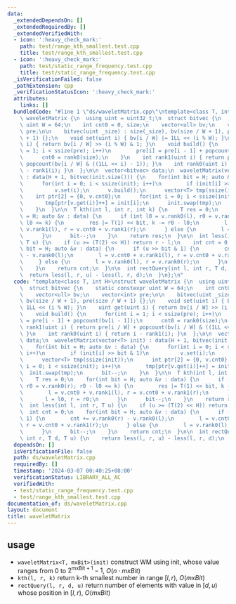 ```yaml
---
data:
  _extendedDependsOn: []
  _extendedRequiredBy: []
  _extendedVerifiedWith:
  - icon: ':heavy_check_mark:'
    path: test/range_kth_smallest.test.cpp
    title: test/range_kth_smallest.test.cpp
  - icon: ':heavy_check_mark:'
    path: test/static_range_frequency.test.cpp
    title: test/static_range_frequency.test.cpp
  _isVerificationFailed: false
  _pathExtension: cpp
  _verificationStatusIcon: ':heavy_check_mark:'
  attributes:
    links: []
  bundledCode: "#line 1 \"ds/waveletMatrix.cpp\"\ntemplate<class T, int H>\nstruct\
    \ waveletMatrix {\n  using uint = uint32_t;\n  struct bitvec {\n    static constexpr\
    \ uint W = 64;\n    int cnt0 = 0, size;\n    vector<ull> bv;\n    vector<int>\
    \ pre;\n\n    bitvec(uint _size) : size(_size), bv(size / W + 1), pre(size / W\
    \ + 1) {};\n    void set(uint i) { bv[i / W] |= 1LL << (i % W); }\n    uint get(uint\
    \ i) { return bv[i / W] >> (i % W) & 1; }\n    void build() {\n      for(int i\
    \ = 1; i < ssize(pre); i++)\n        pre[i] = pre[i - 1] + popcount(bv[i - 1]);\n\
    \      cnt0 = rank0(size);\n    }\n    int rank1(uint i) { return pre[i / W] +\
    \ popcount(bv[i / W] & ((1LL << i) - 1)); }\n    int rank0(uint i) { return i\
    \ - rank1(i); }\n  };\n\n  vector<bitvec> data;\n  waveletMatrix(vector<T> init)\
    \ : data(H + 1, bitvec(init.size())) {\n    for(int bit = H; auto &v : data) {\n\
    \      for(int i = 0; i < ssize(init); i++)\n        if (init[i] >> bit & 1)\n\
    \          v.set(i);\n      v.build();\n      vector<T> tmp(ssize(init));\n  \
    \    int ptr[2] = {0, v.cnt0};\n      for(int i = 0; i < ssize(init); i++)\n \
    \       tmp[ptr[v.get(i)]++] = init[i];\n      init.swap(tmp);\n      bit--;\n\
    \    }\n  }\n\n  T kth(int l, int r, int k) {\n    T res = 0;\n    for(int bit\
    \ = H; auto &v : data) {\n      if (int l0 = v.rank0(l), r0 = v.rank0(r); r0 -\
    \ l0 <= k) {\n        res |= T(1) << bit, k -= r0 - l0;\n        l = v.cnt0 +\
    \ v.rank1(l), r = v.cnt0 + v.rank1(r);\n      } else {\n        l = l0, r = r0;\n\
    \      }\n      bit--;\n    }\n    return res;\n  }\n\n  int less(int l, int r,\
    \ T u) {\n    if (u >= (T(2) << H)) return r - l;\n    int cnt = 0;\n    for(int\
    \ bit = H; auto &v : data) {\n      if (u >> bit & 1) {\n        cnt += v.rank0(r)\
    \ - v.rank0(l);\n        l = v.cnt0 + v.rank1(l), r = v.cnt0 + v.rank1(r);\n \
    \     } else {\n        l = v.rank0(l), r = v.rank0(r);\n      }\n      bit--;\n\
    \    }\n    return cnt;\n  }\n\n  int rectQuery(int l, int r, T d, T u) {\n  \
    \  return less(l, r, u) - less(l, r, d);\n  }\n};\n"
  code: "template<class T, int H>\nstruct waveletMatrix {\n  using uint = uint32_t;\n\
    \  struct bitvec {\n    static constexpr uint W = 64;\n    int cnt0 = 0, size;\n\
    \    vector<ull> bv;\n    vector<int> pre;\n\n    bitvec(uint _size) : size(_size),\
    \ bv(size / W + 1), pre(size / W + 1) {};\n    void set(uint i) { bv[i / W] |=\
    \ 1LL << (i % W); }\n    uint get(uint i) { return bv[i / W] >> (i % W) & 1; }\n\
    \    void build() {\n      for(int i = 1; i < ssize(pre); i++)\n        pre[i]\
    \ = pre[i - 1] + popcount(bv[i - 1]);\n      cnt0 = rank0(size);\n    }\n    int\
    \ rank1(uint i) { return pre[i / W] + popcount(bv[i / W] & ((1LL << i) - 1));\
    \ }\n    int rank0(uint i) { return i - rank1(i); }\n  };\n\n  vector<bitvec>\
    \ data;\n  waveletMatrix(vector<T> init) : data(H + 1, bitvec(init.size())) {\n\
    \    for(int bit = H; auto &v : data) {\n      for(int i = 0; i < ssize(init);\
    \ i++)\n        if (init[i] >> bit & 1)\n          v.set(i);\n      v.build();\n\
    \      vector<T> tmp(ssize(init));\n      int ptr[2] = {0, v.cnt0};\n      for(int\
    \ i = 0; i < ssize(init); i++)\n        tmp[ptr[v.get(i)]++] = init[i];\n    \
    \  init.swap(tmp);\n      bit--;\n    }\n  }\n\n  T kth(int l, int r, int k) {\n\
    \    T res = 0;\n    for(int bit = H; auto &v : data) {\n      if (int l0 = v.rank0(l),\
    \ r0 = v.rank0(r); r0 - l0 <= k) {\n        res |= T(1) << bit, k -= r0 - l0;\n\
    \        l = v.cnt0 + v.rank1(l), r = v.cnt0 + v.rank1(r);\n      } else {\n \
    \       l = l0, r = r0;\n      }\n      bit--;\n    }\n    return res;\n  }\n\n\
    \  int less(int l, int r, T u) {\n    if (u >= (T(2) << H)) return r - l;\n  \
    \  int cnt = 0;\n    for(int bit = H; auto &v : data) {\n      if (u >> bit &\
    \ 1) {\n        cnt += v.rank0(r) - v.rank0(l);\n        l = v.cnt0 + v.rank1(l),\
    \ r = v.cnt0 + v.rank1(r);\n      } else {\n        l = v.rank0(l), r = v.rank0(r);\n\
    \      }\n      bit--;\n    }\n    return cnt;\n  }\n\n  int rectQuery(int l,\
    \ int r, T d, T u) {\n    return less(l, r, u) - less(l, r, d);\n  }\n};\n"
  dependsOn: []
  isVerificationFile: false
  path: ds/waveletMatrix.cpp
  requiredBy: []
  timestamp: '2024-03-07 00:40:25+08:00'
  verificationStatus: LIBRARY_ALL_AC
  verifiedWith:
  - test/static_range_frequency.test.cpp
  - test/range_kth_smallest.test.cpp
documentation_of: ds/waveletMatrix.cpp
layout: document
title: waveletMatrix
---
```


## usage

- `waveletMatrix<T, mxBit>(init)` construct WM using init, whose value ranges from $0$ to $2^{\text{mxBit} + 1} - 1$, $O(n \cdot mxBit)$
- `kth(l, r, k)` return k-th smallest number in range $[l, r)$, $O(mxBit)$
- `rectQuery(l, r, d, u)` return number of elements with value in $[d, u)$ whose position in $[l, r)$, $O(mxBit)$
